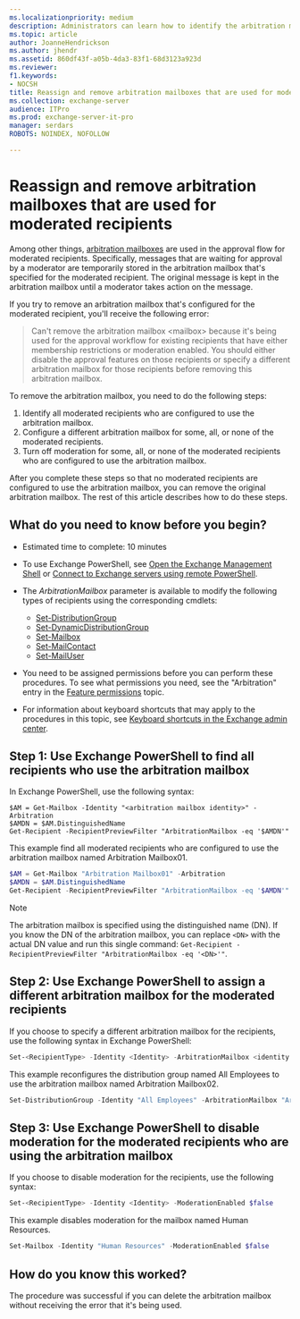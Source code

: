 ```yaml
---
ms.localizationpriority: medium
description: Administrators can learn how to identify the arbitration mailbox that's used for message approval on moderated recipients. After all moderated recipients are configured to no longer use the arbitration mailbox, you can remove the arbitration mailbox.
ms.topic: article
author: JoanneHendrickson
ms.author: jhendr
ms.assetid: 860df43f-a05b-4da3-83f1-68d3123a923d
ms.reviewer: 
f1.keywords:
- NOCSH
title: Reassign and remove arbitration mailboxes that are used for moderated recipients
ms.collection: exchange-server
audience: ITPro
ms.prod: exchange-server-it-pro
manager: serdars
ROBOTS: NOINDEX, NOFOLLOW

---
```


# Reassign and remove arbitration mailboxes that are used for moderated recipients

Among other things, [arbitration mailboxes](recreate-arbitration-mailboxes.md) are used in the approval flow for moderated recipients. Specifically, messages that are waiting for approval by a moderator are temporarily stored in the arbitration mailbox that's specified for the moderated recipient. The original message is kept in the arbitration mailbox until a moderator takes action on the message.

If you try to remove an arbitration mailbox that's configured for the moderated recipient, you'll receive the following error:

> Can't remove the arbitration mailbox \<mailbox\> because it's being used for the approval workflow for existing recipients that have either membership restrictions or moderation enabled. You should either disable the approval features on those recipients or specify a different arbitration mailbox for those recipients before removing this arbitration mailbox.

To remove the arbitration mailbox, you need to do the following steps:

1. Identify all moderated recipients who are configured to use the arbitration mailbox.
2. Configure a different arbitration mailbox for some, all, or none of the moderated recipients.
3. Turn off moderation for some, all, or none of the moderated recipients who are configured to use the arbitration mailbox.

After you complete these steps so that no moderated recipients are configured to use the arbitration mailbox, you can remove the original arbitration mailbox. The rest of this article describes how to do these steps.

## What do you need to know before you begin?

- Estimated time to complete: 10 minutes

- To use Exchange PowerShell, see [Open the Exchange Management Shell](/powershell/exchange/open-the-exchange-management-shell) or [Connect to Exchange servers using remote PowerShell](/powershell/exchange/connect-to-exchange-servers-using-remote-powershell).

- The _ArbitrationMailbox_ parameter is available to modify the following types of recipients using the corresponding cmdlets:
  - [Set-DistributionGroup](/powershell/module/exchange/set-distributiongroup)
  - [Set-DynamicDistributionGroup](/powershell/module/exchange/set-dynamicdistributiongroup)
  - [Set-Mailbox](/powershell/module/exchange/set-mailbox)
  - [Set-MailContact](/powershell/module/exchange/set-mailcontact)
  - [Set-MailUser](/powershell/module/exchange/set-distributiongroup)

- You need to be assigned permissions before you can perform these procedures. To see what permissions you need, see the "Arbitration" entry in the [Feature permissions](../../permissions/feature-permissions/feature-permissions.md) topic.

- For information about keyboard shortcuts that may apply to the procedures in this topic, see [Keyboard shortcuts in the Exchange admin center](../../about-documentation/exchange-admin-center-keyboard-shortcuts.md).

## Step 1: Use Exchange PowerShell to find all recipients who use the arbitration mailbox

In Exchange PowerShell, use the following syntax:

```powerphell
$AM = Get-Mailbox -Identity "<arbitration mailbox identity>" -Arbitration
$AMDN = $AM.DistinguishedName
Get-Recipient -RecipientPreviewFilter "ArbitrationMailbox -eq '$AMDN'"
```

This example find all moderated recipients who are configured to use the arbitration mailbox named Arbitration Mailbox01.

```powershell
$AM = Get-Mailbox "Arbitration Mailbox01" -Arbitration
$AMDN = $AM.DistinguishedName
Get-Recipient -RecipientPreviewFilter "ArbitrationMailbox -eq '$AMDN'"
```

> [!NOTE]
> The arbitration mailbox is specified using the distinguished name (DN). If you know the DN of the arbitration mailbox, you can replace `<DN>` with the actual DN value and run this single command: `Get-Recipient -RecipientPreviewFilter "ArbitrationMailbox -eq '<DN>'"`.

## Step 2: Use Exchange PowerShell to assign a different arbitration mailbox for the moderated recipients

If you choose to specify a different arbitration mailbox for the recipients, use the following syntax in Exchange PowerShell:

```powershell
Set-<RecipientType> -Identity <Identity> -ArbitrationMailbox <identity of different arbitration mailbox>
```

This example reconfigures the distribution group named All Employees to use the arbitration mailbox named Arbitration Mailbox02.

```powershell
Set-DistributionGroup -Identity "All Employees" -ArbitrationMailbox "Arbitration Mailbox02"
```

## Step 3: Use Exchange PowerShell to disable moderation for the moderated recipients who are using the arbitration mailbox

If you choose to disable moderation for the recipients, use the following syntax:

```powershell
Set-<RecipientType> -Identity <Identity> -ModerationEnabled $false
```

This example disables moderation for the mailbox named Human Resources.

```powershell
Set-Mailbox -Identity "Human Resources" -ModerationEnabled $false
```

## How do you know this worked?

The procedure was successful if you can delete the arbitration mailbox without receiving the error that it's being used.
